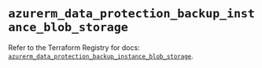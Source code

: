 # `azurerm_data_protection_backup_instance_blob_storage`

Refer to the Terraform Registry for docs: [`azurerm_data_protection_backup_instance_blob_storage`](https://registry.terraform.io/providers/hashicorp/azurerm/4.1.0/docs/resources/data_protection_backup_instance_blob_storage).
